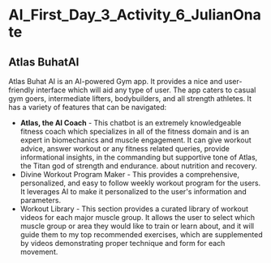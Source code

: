 # AI_First_Day_3_Activity_6_JulianOnate
## Atlas BuhatAI
Atlas Buhat AI is an AI-powered Gym app. It provides a nice and user-friendly interface which will aid any type of user.
The app caters to casual gym goers, intermediate lifters, bodybuilders, and all strength athletes. 
It has a variety of features that can be navigated:
- **Atlas, the AI Coach**  - This chatbot is an extremely knowledgeable fitness coach which specializes in all of the fitness domain and is an expert in biomechanics and muscle engagement. It can give workout advice, answer workout or any fitness related queries, provide informational insights, in the commanding but supportive tone of Atlas, the Titan god of strength and endurance.
about nutrition and recovery.
- Divine Workout Program Maker - This provides a comprehensive, personalized, and easy to follow weekly workout program for the users. It leverages AI to make it personalized to the user's information and parameters.
- Workout Library - This section provides a curated library of workout videos for each major muscle group. It allows the user to select which muscle group or area they would like to train or learn about, and it will guide them to my top recommended exercises, which are supplemented by videos demonstrating proper technique and form for each movement.


